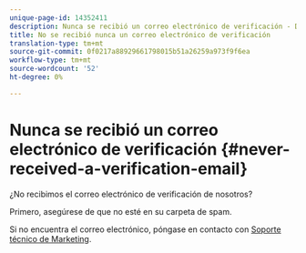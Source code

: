 ```yaml
---
unique-page-id: 14352411
description: Nunca se recibió un correo electrónico de verificación - Documentos de marketing - Documentación del producto
title: No se recibió nunca un correo electrónico de verificación
translation-type: tm+mt
source-git-commit: 0f0217a88929661798015b51a26259a973f9f6ea
workflow-type: tm+mt
source-wordcount: '52'
ht-degree: 0%

---
```



# Nunca se recibió un correo electrónico de verificación {#never-received-a-verification-email}

¿No recibimos el correo electrónico de verificación de nosotros?

Primero, asegúrese de que no esté en su carpeta de spam.

Si no encuentra el correo electrónico, póngase en contacto con [Soporte técnico de Marketing](https://nation.marketo.com/t5/Support/ct-p/Support).
